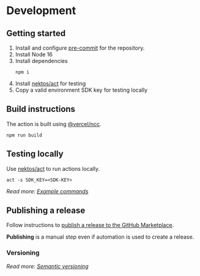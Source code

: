 # Development

## Getting started

1. Install and configure [pre-commit](https://pre-commit.com/) for the repository.
2. Install Node 16
3. Install dependencies
   ```
   npm i
   ```
4. Install [nektos/act](https://github.com/nektos/act) for testing
5. Copy a valid environment SDK key for testing locally

## Build instructions

The action is built using [@vercel/ncc](https://github.com/vercel/ncc).

```
npm run build
```

## Testing locally

Use [nektos/act](https://github.com/nektos/act) to run actions locally.

```
act -s SDK_KEY=<SDK-KEY>
```

_Read more: [Example commands](https://github.com/nektos/act#example-commands)_

## Publishing a release

Follow instructions to [publish a release to the GitHub Marketplace](https://docs.github.com/en/actions/creating-actions/publishing-actions-in-github-marketplace#publishing-an-action).

**Publishing** is a manual step even if automation is used to create a release.

### Versioning

_Read more: [Semantic versioning](https://semver.org/)_
